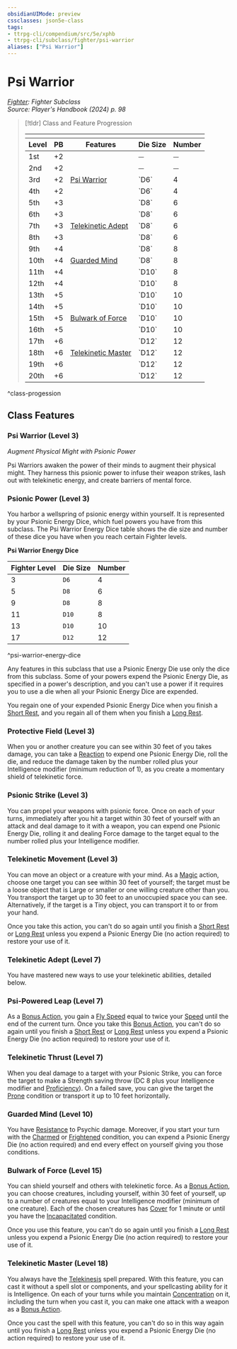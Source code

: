 ```yaml
---
obsidianUIMode: preview
cssclasses: json5e-class
tags:
- ttrpg-cli/compendium/src/5e/xphb
- ttrpg-cli/subclass/fighter/psi-warrior
aliases: ["Psi Warrior"]
---
```

# Psi Warrior
*[Fighter](fighter-xphb.md): Fighter Subclass*  
*Source: Player's Handbook (2024) p. 98*  

> [!tldr] Class and Feature Progression
> 
> <table class="class-progression">
> <thead>
> <tr><th colspan='5'></th></tr>
> <tr class="class-progression"><th class"level">Level</th><th class"pb">PB</th><th class"feature">Features</th><th class="value"><span class='tip' title='Psionic Energy Die Size'>Die Size</span></th><th class="value"><span class='tip' title='Psionic Energy Die Number'>Number</span></th></tr>
> </thead><tbody>
> <tr class="class-progression"><td class"level">1st</td><td class"pb">+2</td><td class"feature"></td><td class="value">⏤</td><td class="value">⏤</td></tr>
> <tr class="class-progression"><td class"level">2nd</td><td class"pb">+2</td><td class"feature"></td><td class="value">⏤</td><td class="value">⏤</td></tr>
> <tr class="class-progression"><td class"level">3rd</td><td class"pb">+2</td><td class"feature"><a href='#Psi%20Warrior%20(Level%203)'>Psi Warrior</a></td><td class="value">`D6`</td><td class="value">4</td></tr>
> <tr class="class-progression"><td class"level">4th</td><td class"pb">+2</td><td class"feature"></td><td class="value">`D6`</td><td class="value">4</td></tr>
> <tr class="class-progression"><td class"level">5th</td><td class"pb">+3</td><td class"feature"></td><td class="value">`D8`</td><td class="value">6</td></tr>
> <tr class="class-progression"><td class"level">6th</td><td class"pb">+3</td><td class"feature"></td><td class="value">`D8`</td><td class="value">6</td></tr>
> <tr class="class-progression"><td class"level">7th</td><td class"pb">+3</td><td class"feature"><a href='#Telekinetic%20Adept%20(Level%207)'>Telekinetic Adept</a></td><td class="value">`D8`</td><td class="value">6</td></tr>
> <tr class="class-progression"><td class"level">8th</td><td class"pb">+3</td><td class"feature"></td><td class="value">`D8`</td><td class="value">6</td></tr>
> <tr class="class-progression"><td class"level">9th</td><td class"pb">+4</td><td class"feature"></td><td class="value">`D8`</td><td class="value">8</td></tr>
> <tr class="class-progression"><td class"level">10th</td><td class"pb">+4</td><td class"feature"><a href='#Guarded%20Mind%20(Level%2010)'>Guarded Mind</a></td><td class="value">`D8`</td><td class="value">8</td></tr>
> <tr class="class-progression"><td class"level">11th</td><td class"pb">+4</td><td class"feature"></td><td class="value">`D10`</td><td class="value">8</td></tr>
> <tr class="class-progression"><td class"level">12th</td><td class"pb">+4</td><td class"feature"></td><td class="value">`D10`</td><td class="value">8</td></tr>
> <tr class="class-progression"><td class"level">13th</td><td class"pb">+5</td><td class"feature"></td><td class="value">`D10`</td><td class="value">10</td></tr>
> <tr class="class-progression"><td class"level">14th</td><td class"pb">+5</td><td class"feature"></td><td class="value">`D10`</td><td class="value">10</td></tr>
> <tr class="class-progression"><td class"level">15th</td><td class"pb">+5</td><td class"feature"><a href='#Bulwark%20of%20Force%20(Level%2015)'>Bulwark of Force</a></td><td class="value">`D10`</td><td class="value">10</td></tr>
> <tr class="class-progression"><td class"level">16th</td><td class"pb">+5</td><td class"feature"></td><td class="value">`D10`</td><td class="value">10</td></tr>
> <tr class="class-progression"><td class"level">17th</td><td class"pb">+6</td><td class"feature"></td><td class="value">`D12`</td><td class="value">12</td></tr>
> <tr class="class-progression"><td class"level">18th</td><td class"pb">+6</td><td class"feature"><a href='#Telekinetic%20Master%20(Level%2018)'>Telekinetic Master</a></td><td class="value">`D12`</td><td class="value">12</td></tr>
> <tr class="class-progression"><td class"level">19th</td><td class"pb">+6</td><td class"feature"></td><td class="value">`D12`</td><td class="value">12</td></tr>
> <tr class="class-progression"><td class"level">20th</td><td class"pb">+6</td><td class"feature"></td><td class="value">`D12`</td><td class="value">12</td></tr>
> </tbody></table>
^class-progession


## Class Features

### Psi Warrior (Level 3)

*Augment Physical Might with Psionic Power*

Psi Warriors awaken the power of their minds to augment their physical might. They harness this psionic power to infuse their weapon strikes, lash out with telekinetic energy, and create barriers of mental force.

### Psionic Power (Level 3)

You harbor a wellspring of psionic energy within yourself. It is represented by your Psionic Energy Dice, which fuel powers you have from this subclass. The Psi Warrior Energy Dice table shows the die size and number of these dice you have when you reach certain Fighter levels.

**Psi Warrior Energy Dice**

| Fighter Level | Die Size | Number |
|---------------|----------|--------|
| 3 | `D6` | 4 |
| 5 | `D8` | 6 |
| 9 | `D8` | 8 |
| 11 | `D10` | 8 |
| 13 | `D10` | 10 |
| 17 | `D12` | 12 |
^psi-warrior-energy-dice

Any features in this subclass that use a Psionic Energy Die use only the dice from this subclass. Some of your powers expend the Psionic Energy Die, as specified in a power's description, and you can't use a power if it requires you to use a die when all your Psionic Energy Dice are expended.

You regain one of your expended Psionic Energy Dice when you finish a [Short Rest](Mechanics/rules/variant-rules/short-rest-xphb.md), and you regain all of them when you finish a [Long Rest](Mechanics/rules/variant-rules/long-rest-xphb.md).

### Protective Field (Level 3)

When you or another creature you can see within 30 feet of you takes damage, you can take a [Reaction](Mechanics/rules/variant-rules/reaction-xphb.md) to expend one Psionic Energy Die, roll the die, and reduce the damage taken by the number rolled plus your Intelligence modifier (minimum reduction of 1), as you create a momentary shield of telekinetic force.

### Psionic Strike (Level 3)

You can propel your weapons with psionic force. Once on each of your turns, immediately after you hit a target within 30 feet of yourself with an attack and deal damage to it with a weapon, you can expend one Psionic Energy Die, rolling it and dealing Force damage to the target equal to the number rolled plus your Intelligence modifier.

### Telekinetic Movement (Level 3)

You can move an object or a creature with your mind. As a [Magic](Mechanics/rules/actions.md#Magic) action, choose one target you can see within 30 feet of yourself; the target must be a loose object that is Large or smaller or one willing creature other than you. You transport the target up to 30 feet to an unoccupied space you can see. Alternatively, if the target is a Tiny object, you can transport it to or from your hand.

Once you take this action, you can't do so again until you finish a [Short Rest](Mechanics/rules/variant-rules/short-rest-xphb.md) or [Long Rest](Mechanics/rules/variant-rules/long-rest-xphb.md) unless you expend a Psionic Energy Die (no action required) to restore your use of it.

### Telekinetic Adept (Level 7)

You have mastered new ways to use your telekinetic abilities, detailed below.

### Psi-Powered Leap (Level 7)

As a [Bonus Action](Mechanics/rules/variant-rules/bonus-action-xphb.md), you gain a [Fly Speed](Mechanics/rules/variant-rules/fly-speed-xphb.md) equal to twice your [Speed](Mechanics/rules/variant-rules/speed-xphb.md) until the end of the current turn. Once you take this [Bonus Action](Mechanics/rules/variant-rules/bonus-action-xphb.md), you can't do so again until you finish a [Short Rest](Mechanics/rules/variant-rules/short-rest-xphb.md) or [Long Rest](Mechanics/rules/variant-rules/long-rest-xphb.md) unless you expend a Psionic Energy Die (no action required) to restore your use of it.

### Telekinetic Thrust (Level 7)

When you deal damage to a target with your Psionic Strike, you can force the target to make a Strength saving throw (DC 8 plus your Intelligence modifier and [Proficiency](Mechanics/rules/variant-rules/proficiency-xphb.md)). On a failed save, you can give the target the [Prone](Mechanics/rules/conditions.md#Prone) condition or transport it up to 10 feet horizontally.

### Guarded Mind (Level 10)

You have [Resistance](Mechanics/rules/variant-rules/resistance-xphb.md) to Psychic damage. Moreover, if you start your turn with the [Charmed](Mechanics/rules/conditions.md#Charmed) or [Frightened](Mechanics/rules/conditions.md#Frightened) condition, you can expend a Psionic Energy Die (no action required) and end every effect on yourself giving you those conditions.

### Bulwark of Force (Level 15)

You can shield yourself and others with telekinetic force. As a [Bonus Action](Mechanics/rules/variant-rules/bonus-action-xphb.md), you can choose creatures, including yourself, within 30 feet of yourself, up to a number of creatures equal to your Intelligence modifier (minimum of one creature). Each of the chosen creatures has [Cover](Mechanics/rules/variant-rules/cover-xphb.md) for 1 minute or until you have the [Incapacitated](Mechanics/rules/conditions.md#Incapacitated) condition.

Once you use this feature, you can't do so again until you finish a [Long Rest](Mechanics/rules/variant-rules/long-rest-xphb.md) unless you expend a Psionic Energy Die (no action required) to restore your use of it.

### Telekinetic Master (Level 18)

You always have the [Telekinesis](Mechanics/spells/telekinesis-xphb.md) spell prepared. With this feature, you can cast it without a spell slot or components, and your spellcasting ability for it is Intelligence. On each of your turns while you maintain [Concentration](Mechanics/rules/conditions.md#Concentration) on it, including the turn when you cast it, you can make one attack with a weapon as a [Bonus Action](Mechanics/rules/variant-rules/bonus-action-xphb.md).

Once you cast the spell with this feature, you can't do so in this way again until you finish a [Long Rest](Mechanics/rules/variant-rules/long-rest-xphb.md) unless you expend a Psionic Energy Die (no action required) to restore your use of it.